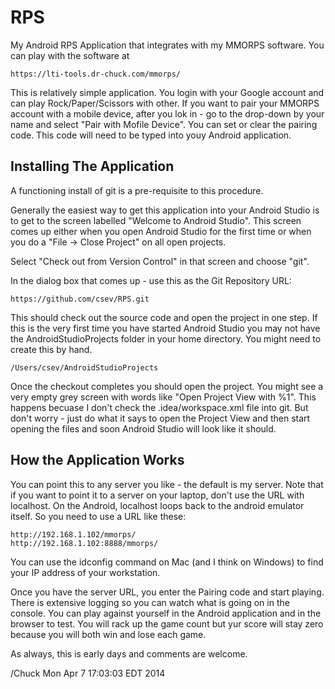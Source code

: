 RPS
===

My Android RPS Application that integrates with my MMORPS 
software.  You can play with the software at

    https://lti-tools.dr-chuck.com/mmorps/

This is relatively simple application.   You login with your
Google account and can play Rock/Paper/Scissors with other.
If you want to pair your MMORPS account with a mobile device,
after you lok in - go to the drop-down by your name and select
"Pair with Mofile Device".  You can set or clear the pairing code.
This code will need to be typed into youy Android application.

Installing The Application
--------------------------

A functioning install of git is a pre-requisite to this procedure.

Generally the easiest way to get this application into your Android
Studio is to get to the screen labelled "Welcome to Android Studio". 
This screen comes up either when you open Android Studio for the 
first time or when you do a "File -> Close Project" on all open projects.

Select "Check out from Version Control" in that screen and choose "git".

In the dialog box that comes up - use this as the Git Repository URL:

    https://github.com/csev/RPS.git

This should check out the source code and open the project in one step.
If this is the very first time you have started Android Studio you may not
have the AndroidStudioProjects folder in your home directory.  You might 
need to create this by hand.

    /Users/csev/AndroidStudioProjects

Once the checkout completes you should open the project.   You might see 
a very empty grey screen with words like "Open Project View with %1".  This
happens becuase I don't check the .idea/workspace.xml file into git.  But 
don't worry - just do what it says to open the Project View and then start 
opening the files and soon Android Studio will look like it should.

How the Application Works
-------------------------

You can point this to any server you like - the default is my server.  Note
that if you want to point it to a server on your laptop, don't use the URL
with localhost.   On the Android, localhost loops back to the android 
emulator itself.  So you need to use a URL like these:

    http://192.168.1.102/mmorps/
    http://192.168.1.102:8888/mmorps/


You can use the idconfig command on Mac (and I think on Windows) to find your
IP address of your workstation.

Once you have the server URL, you enter the Pairing code and start 
playing.  There is extensive logging so you can watch what is going on 
in the console.  You can play against yourself in the Android
application and in the browser to test.  You will rack up the game count but
yur score will stay zero because you will both win and lose each game.

As always, this is early days and comments are welcome.

/Chuck
Mon Apr  7 17:03:03 EDT 2014
